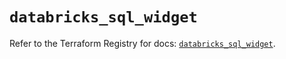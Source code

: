 # `databricks_sql_widget`

Refer to the Terraform Registry for docs: [`databricks_sql_widget`](https://registry.terraform.io/providers/databricks/databricks/1.73.0/docs/resources/sql_widget).
